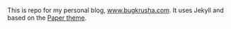 This is repo for my personal blog, www.bugkrusha.com. It uses Jekyll and based on the [Paper theme](https://deadbeef.me/paper-jekyll-theme/).
